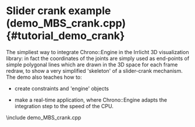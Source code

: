 Slider crank example (demo_MBS_crank.cpp)  {#tutorial_demo_crank}
==========================

The simpliest way to integrate Chrono::Engine in the Irrlicht 3D visualization library: in fact the coordinates of the joints are simply used as end-points of simple polygonal lines which are drawn in the 3D space for each frame redraw, to show a very simplified 'skeleton' of a slider-crank mechanism. The demo also teaches how to:

- create constraints and 'engine' objects

- make a real-time application, where 
  Chrono::Engine adapts the integration step to the speed of the CPU. 


\include demo_MBS_crank.cpp

